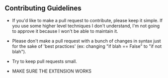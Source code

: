 ## Contributing Guidelines

- If you'd like to make a pull request to contribute, please keep it simple. If you use some higher level techniques I don't understand, I'm not going to approve it because I won't be able to maintain it.

- Please don't make a pull request with a bunch of changes in syntax just for the sake of 'best practices' (ex: changing "if blah == False" to "if not blah"). 

- Try to keep pull requests small.

- MAKE SURE THE EXTENSION WORKS
